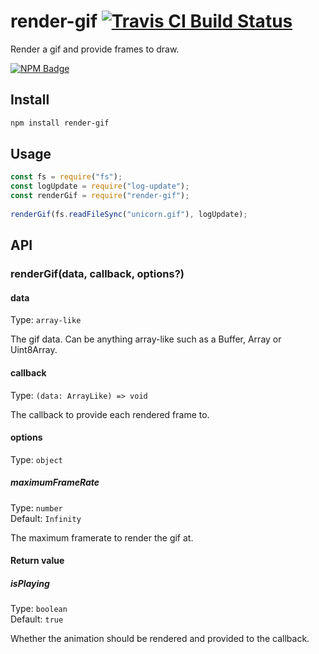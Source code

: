 # render-gif [![Travis CI Build Status](https://img.shields.io/travis/com/Richienb/render-gif/master.svg?style=for-the-badge)](https://travis-ci.com/Richienb/render-gif)

Render a gif and provide frames to draw.

[![NPM Badge](https://nodei.co/npm/render-gif.png)](https://npmjs.com/package/render-gif)

## Install

```sh
npm install render-gif
```

## Usage

```js
const fs = require("fs");
const logUpdate = require("log-update");
const renderGif = require("render-gif");
 
renderGif(fs.readFileSync("unicorn.gif"), logUpdate);
```

## API

### renderGif(data, callback, options?)

#### data

Type: `array-like`

The gif data. Can be anything array-like such as a Buffer, Array or Uint8Array.

#### callback

Type: `(data: ArrayLike) => void`

The callback to provide each rendered frame to.

#### options

Type: `object`

##### maximumFrameRate

Type: `number`\
Default: `Infinity`

The maximum framerate to render the gif at.

#### Return value

##### isPlaying

Type: `boolean`\
Default: `true`

Whether the animation should be rendered and provided to the callback.
